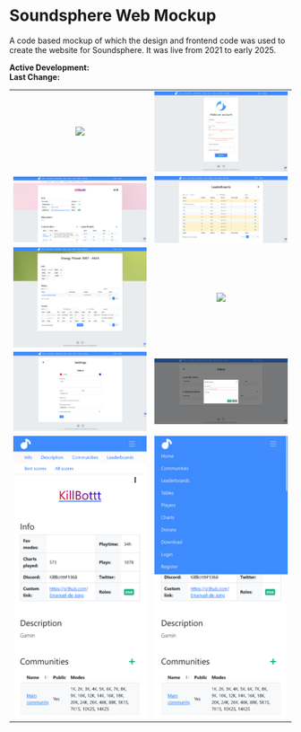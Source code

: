 # Soundsphere Web Mockup
A code based mockup of which the design and frontend code was used to create the website for Soundsphere. It was live from 2021 to early 2025.

**Active Development:** <br>
**Last Change:** <br>

| | |
| :---: | :---: |
| ![](/Screenshots/1-Home.gif.png) | ![](/Screenshots/2-Register.png) |
| ![](/Screenshots/3-Progile.png) | ![](/Screenshots/4-Leaderboards.png) |
| ![](/Screenshots/5-Chart.png) | ![](/Screenshots/.png) |
| ![](/Screenshots/6-Settings.png) | ![](/Screenshots/7-Inbox-Send_Request.png) |
| ![](/Screenshots/8-Mobile-Profile.png) | ![](/Screenshots/9-Mobile-Menu.png) |
